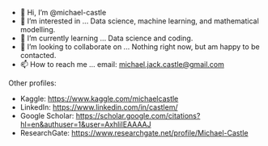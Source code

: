 - 👋 Hi, I’m @michael-castle
- 👀 I’m interested in ... Data science, machine learning, and mathematical modelling.
- 🌱 I’m currently learning ... Data science and coding.
- 💞️ I’m looking to collaborate on ... Nothing right now, but am happy to be contacted.
- 📫 How to reach me ... email: michael.jack.castle@gmail.com

<!---
michael-castle/michael-castle is a ✨ special ✨ repository because its `README.md` (this file) appears on your GitHub profile.
You can click the Preview link to take a look at your changes.
--->

Other profiles:
- Kaggle: https://www.kaggle.com/michaelcastle
- LinkedIn: https://www.linkedin.com/in/castlem/
- Google Scholar: https://scholar.google.com/citations?hl=en&authuser=1&user=AxhliIEAAAAJ
- ResearchGate: https://www.researchgate.net/profile/Michael-Castle
